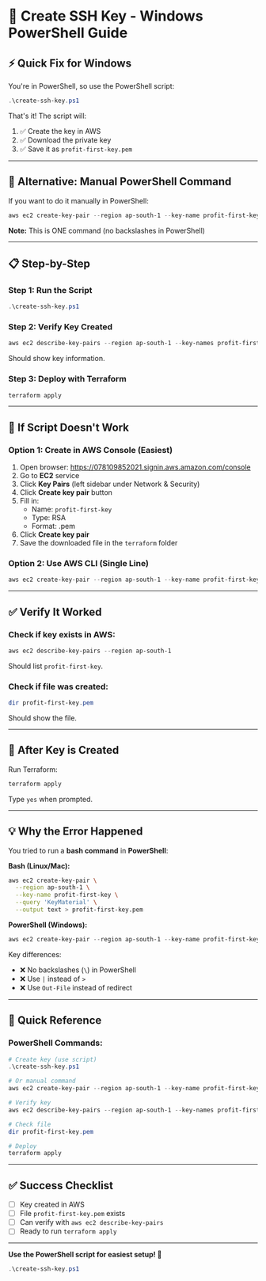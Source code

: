 # 🔑 Create SSH Key - Windows PowerShell Guide

## ⚡ Quick Fix for Windows

You're in PowerShell, so use the PowerShell script:

```powershell
.\create-ssh-key.ps1
```

That's it! The script will:
1. ✅ Create the key in AWS
2. ✅ Download the private key
3. ✅ Save it as `profit-first-key.pem`

---

## 🔧 Alternative: Manual PowerShell Command

If you want to do it manually in PowerShell:

```powershell
aws ec2 create-key-pair --region ap-south-1 --key-name profit-first-key --query 'KeyMaterial' --output text | Out-File -FilePath profit-first-key.pem -Encoding ASCII -NoNewline
```

**Note:** This is ONE command (no backslashes in PowerShell)

---

## 📋 Step-by-Step

### Step 1: Run the Script

```powershell
.\create-ssh-key.ps1
```

### Step 2: Verify Key Created

```powershell
aws ec2 describe-key-pairs --region ap-south-1 --key-names profit-first-key
```

Should show key information.

### Step 3: Deploy with Terraform

```powershell
terraform apply
```

---

## 🐛 If Script Doesn't Work

### Option 1: Create in AWS Console (Easiest)

1. Open browser: https://078109852021.signin.aws.amazon.com/console
2. Go to **EC2** service
3. Click **Key Pairs** (left sidebar under Network & Security)
4. Click **Create key pair** button
5. Fill in:
   - Name: `profit-first-key`
   - Type: RSA
   - Format: .pem
6. Click **Create key pair**
7. Save the downloaded file in the `terraform` folder

### Option 2: Use AWS CLI (Single Line)

```powershell
aws ec2 create-key-pair --region ap-south-1 --key-name profit-first-key --query 'KeyMaterial' --output text | Out-File -FilePath profit-first-key.pem -Encoding ASCII -NoNewline
```

---

## ✅ Verify It Worked

### Check if key exists in AWS:

```powershell
aws ec2 describe-key-pairs --region ap-south-1
```

Should list `profit-first-key`.

### Check if file was created:

```powershell
dir profit-first-key.pem
```

Should show the file.

---

## 🚀 After Key is Created

Run Terraform:

```powershell
terraform apply
```

Type `yes` when prompted.

---

## 💡 Why the Error Happened

You tried to run a **bash command** in **PowerShell**:

**Bash (Linux/Mac):**
```bash
aws ec2 create-key-pair \
  --region ap-south-1 \
  --key-name profit-first-key \
  --query 'KeyMaterial' \
  --output text > profit-first-key.pem
```

**PowerShell (Windows):**
```powershell
aws ec2 create-key-pair --region ap-south-1 --key-name profit-first-key --query 'KeyMaterial' --output text | Out-File -FilePath profit-first-key.pem -Encoding ASCII -NoNewline
```

Key differences:
- ❌ No backslashes (`\`) in PowerShell
- ❌ Use `|` instead of `>`
- ❌ Use `Out-File` instead of redirect

---

## 📝 Quick Reference

### PowerShell Commands:

```powershell
# Create key (use script)
.\create-ssh-key.ps1

# Or manual command
aws ec2 create-key-pair --region ap-south-1 --key-name profit-first-key --query 'KeyMaterial' --output text | Out-File -FilePath profit-first-key.pem -Encoding ASCII -NoNewline

# Verify key
aws ec2 describe-key-pairs --region ap-south-1 --key-names profit-first-key

# Check file
dir profit-first-key.pem

# Deploy
terraform apply
```

---

## ✅ Success Checklist

- [ ] Key created in AWS
- [ ] File `profit-first-key.pem` exists
- [ ] Can verify with `aws ec2 describe-key-pairs`
- [ ] Ready to run `terraform apply`

---

**Use the PowerShell script for easiest setup! 🚀**

```powershell
.\create-ssh-key.ps1
```
